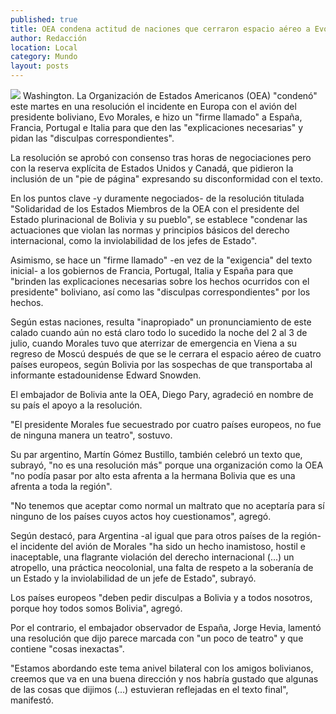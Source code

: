 ```yaml
---
published: true
title: OEA condena actitud de naciones que cerraron espacio aéreo a Evo Morales
author: Redacción
location: Local
category: Mundo
layout: posts
---
```


![](http://i.imgur.com/tUdMK7Km.jpg)
Washington. La Organización de Estados Americanos (OEA) "condenó" este martes en una resolución el incidente en Europa con el avión del presidente boliviano, Evo Morales, e hizo un "firme llamado" a España, Francia, Portugal e Italia para que den las "explicaciones necesarias" y pidan las "disculpas correspondientes".

La resolución se aprobó con consenso tras horas de negociaciones pero con la reserva explícita de Estados Unidos y Canadá, que pidieron la inclusión de un "pie de página" expresando su disconformidad con el texto.

En los puntos clave -y duramente negociados- de la resolución titulada "Solidaridad de los Estados Miembros de la OEA con el presidente del Estado plurinacional de Bolivia y su pueblo", se establece "condenar las actuaciones que violan las normas y principios básicos del derecho internacional, como la inviolabilidad de los jefes de Estado".

Asimismo, se hace un "firme llamado" -en vez de la "exigencia" del texto inicial- a los gobiernos de Francia, Portugal, Italia y España para que "brinden las explicaciones necesarias sobre los hechos ocurridos con el presidente" boliviano, así como las "disculpas correspondientes" por los hechos.

Según estas naciones, resulta "inapropiado" un pronunciamiento de este calado cuando aún no está claro todo lo sucedido la noche del 2 al 3 de julio, cuando Morales tuvo que aterrizar de emergencia en Viena a su regreso de Moscú después de que se le cerrara el espacio aéreo de cuatro países europeos, según Bolivia por las sospechas de que transportaba al informante estadounidense Edward Snowden.

El embajador de Bolivia ante la OEA, Diego Pary, agradeció en nombre de su país el apoyo a la resolución.

"El presidente Morales fue secuestrado por cuatro países europeos, no fue de ninguna manera un teatro", sostuvo.

Su par argentino, Martín Gómez Bustillo, también celebró un texto que, subrayó, "no es una resolución más" porque una organización como la OEA "no podía pasar por alto esta afrenta a la hermana Bolivia que es una afrenta a toda la región".

"No tenemos que aceptar como normal un maltrato que no aceptaría para sí ninguno de los países cuyos actos hoy cuestionamos", agregó.

Según destacó, para Argentina -al igual que para otros países de la región- el incidente del avión de Morales "ha sido un hecho inamistoso, hostil e inaceptable, una flagrante violación del derecho internacional (...) un atropello, una práctica neocolonial, una falta de respeto a la soberanía de un Estado y la inviolabilidad de un jefe de Estado", subrayó.

Los países europeos "deben pedir disculpas a Bolivia y a todos nosotros, porque hoy todos somos Bolivia", agregó.

Por el contrario, el embajador observador de España, Jorge Hevia, lamentó una resolución que dijo parece marcada con "un poco de teatro" y que contiene "cosas inexactas".

"Estamos abordando este tema anivel bilateral con los amigos bolivianos, creemos que va en una buena dirección y nos habría gustado que algunas de las cosas que dijimos (...) estuvieran reflejadas en el texto final", manifestó.
